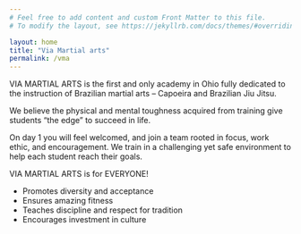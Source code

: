 ```yaml
---
# Feel free to add content and custom Front Matter to this file.
# To modify the layout, see https://jekyllrb.com/docs/themes/#overriding-theme-defaults

layout: home
title: "Via Martial arts"
permalink: /vma
---
```


VIA MARTIAL ARTS is the first and only academy in Ohio fully dedicated to the instruction of Brazilian martial arts – Capoeira and Brazilian Jiu Jitsu. 

We believe the physical and mental toughness acquired from training give students “the edge” to succeed in life. 

On day 1 you will feel welcomed, and join a team rooted in focus, work ethic, and encouragement. We train in a challenging yet safe environment to help each student reach their goals. 

VIA MARTIAL ARTS is for EVERYONE!
* Promotes diversity and acceptance
* Ensures amazing fitness
* Teaches discipline and respect for tradition
* Encourages investment in culture
